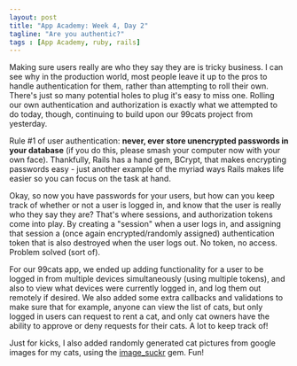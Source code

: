 ```yaml
---
layout: post
title: "App Academy: Week 4, Day 2"
tagline: "Are you authentic?"
tags : [App Academy, ruby, rails]
---
```

Making sure users really are who they say they are is tricky business. I can see why in the production world, most people leave it up to the pros to handle authentication for them, rather than attempting to roll their own. There's just so many potential holes to plug it's easy to miss one. Rolling our own authentication and authorization is exactly what we attempted to do today, though, continuing to build upon our 99cats project from yesterday. 

Rule #1 of user authentication: **never, ever store unencrypted passwords in your database** (if you do this, please smash your computer now with your own face). Thankfully, Rails has a hand gem, BCrypt, that makes encrypting passwords easy - just another example of the myriad ways Rails makes life easier so you can focus on the task at hand.

Okay, so now you have passwords for your users, but how can you keep track of whether or not a user is logged in, and know that the user is really who they say they are? That's where sessions, and authorization tokens come into play. By creating a "session" when a user logs in, and assigning that session a (once again encrypted/randomly assigned) authentication token that is also destroyed when the user logs out. No token, no access. Problem solved (sort of).

For our 99cats app, we ended up adding functionality for a user to be logged in from multiple devices simultaneously (using multiple tokens), and also to view what devices were currently logged in, and log them out remotely if desired. We also added some extra callbacks and validations to make sure that for example, anyone can view the list of cats, but only logged in users can request to rent a cat, and only cat owners have the ability to approve or deny requests for their cats. A lot to keep track of!

Just for kicks, I also added randomly generated cat pictures from google images for my cats, using the [image_suckr](https://github.com/maurimiranda/image_suckr) gem. Fun!